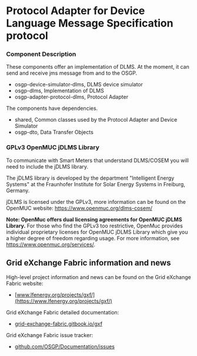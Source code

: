 <!--
SPDX-FileCopyrightText: 2023 Contributors to the GXF project

SPDX-License-Identifier: Apache-2.0
-->

# Protocol Adapter for Device Language Message Specification protocol

### Component Description

These components offer an implementation of DLMS. At the moment, it can send and receive jms message from and to the OSGP.

- osgp-device-simulator-dlms, DLMS device simulator
- osgp-dlms, Implementation of DLMS
- osgp-adapter-protocol-dlms, Protocol Adapter

The components have dependencies.

- shared, Common classes used by the Protocol Adapter and Device Simulator
- osgp-dto, Data Transfer Objects

### GPLv3 OpenMUC jDLMS Library

To communicate with Smart Meters that understand DLMS/COSEM you will need to include the jDLMS library.

The jDLMS library is developed by the department "Intelligent Energy Systems" at the Fraunhofer Institute for Solar Energy Systems in Freiburg, Germany.

jDLMS is licensed under the GPLv3, more information can be found on the OpenMUC website: https://www.openmuc.org/dlms-cosem/

**Note: OpenMuc offers dual licensing agreements for OpenMUC jDLMS Library.** 
For those who find the GPLv3 too restrictive, OpenMuc provides individual proprietary licenses for OpenMUC jDLMS Library which give you a higher degree of freedom regarding usage. For more information, see https://www.openmuc.org/services/.

## Grid eXchange Fabric information and news

High-level project information and news can be found on the Grid eXchange Fabric website:
* [www.lfenergy.org/projects/gxf/](https://www.lfenergy.org/projects/gxf/)

Grid eXchange Fabric detailed documentation:
* [grid-exchange-fabric.gitbook.io/gxf](https://grid-exchange-fabric.gitbook.io/gxf)

Grid eXchange Fabric issue tracker:
* [github.com/OSGP/Documentation/issues](https://github.com/OSGP/Documentation/issues)

